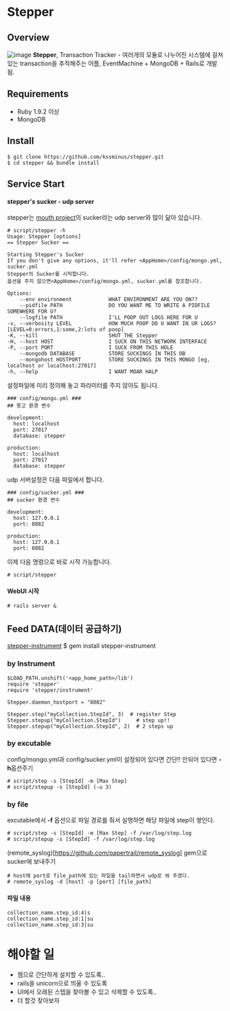 # Stepper

## Overview
![image](https://lh5.googleusercontent.com/-J3648_0C1v0/UUEUUeZopwI/AAAAAAAAAHE/Fk5F7XVEOZw/s1302/%E1%84%89%E1%85%B3%E1%84%8F%E1%85%B3%E1%84%85%E1%85%B5%E1%86%AB%E1%84%89%E1%85%A3%E1%86%BA+2013-03-11+7.11.47+AM.png)
**Stepper**, Transaction Tracker - 여러개의 모듈로 나누어진 시스템에 걸쳐 있는 transaction을 추적해주는 어플, EventMachine + MongoDB + Rails로 개발됨.  
## Requirements
- Ruby 1.9.2 이상
- MongoDB

## Install
    $ git clone https://github.com/kssminus/stepper.git
    $ cd stepper && bundle install 


## Service Start
#### stepper's sucker - udp server
stepper는 [mouth project](https://github.com/cypriss/mouth)의 sucker라는 udp server와 많이 닮아 있습니다.

    # script/stepper -h
    Usage: Stepper [options]
    == Stepper Sucker ==
  
    Starting Stepper's Sucker
    If you don't give any options, it'll refer <AppHome>/config/mongo.yml, sucker.yml
    Stepper의 Sucker를 시작합니다.
    옵션을 주지 않으면<AppHome>/config/mongo.yml, sucker.yml를 참조합니다.
  
    Options:
        --env environment            WHAT ENVIRONMENT ARE YOU ON??
        --pidfile PATH               DO YOU WANT ME TO WRITE A PIDFILE SOMEWHERE FOR U?
        --logfile PATH               I'LL POOP OUT LOGS HERE FOR U
    -v, --verbosity LEVEL            HOW MUCH POOP DO U WANT IN UR LOGS? [LEVEL=0:errors,1:some,2:lots of poop]
    -K, --kill                       SHUT THE Stepper
    -H, --host HOST                  I SUCK ON THIS NETWORK INTERFACE
    -P, --port PORT                  I SUCK FROM THIS HOLE
        --mongodb DATABASE           STORE SUCKINGS IN THIS DB
        --mongohost HOSTPORT         STORE SUCKINGS IN THIS MONGO [eg, localhost or localhost:27017]
    -h, --help                       I WANT MOAR HALP
설정파일에 미리 정의해 놓고 파라미터를 주지 않아도 됩니다.
  
    ### config/mongo.yml ###
    ## 몽고 환경 변수

    development:
      host: localhost
      port: 27017
      database: stepper

    production:
      host: localhost
      port: 27017
      database: stepper
udp 서버설정은 다음 파일에서 합니다.

    ### config/sucker.yml ###
    ## sucker 환경 변수
  
    development:
      host: 127.0.0.1
      port: 8082

    production:
      host: 127.0.0.1
      port: 8082
이제 다음 명령으로 바로 시작 가능합니다.
  
    # script/stepper     

#### WebUI 시작

    # rails server &
    
## Feed DATA(데이터 공급하기)

[stepper-instrument](https://github.com/kssminus/stepper-instrument)
    $ gem install stepper-instrument
    
### by Instrument

    $LOAD_PATH.unshift('<app_home_path>/lib')
    require 'stepper'
    require 'stepper/instrument'
    
    Stepper.daemon_hostport = "8082"
    
    Stepper.step("myCollection.StepId", 3)  # register Step
    Stepper.stepup("myCollection.StepId")     # step up!!
    Stepper.stepup("myCollection.StepId", 2)  # 2 steps up 

### by excutable
config/mongo.yml과 config/sucker.yml이 설정되어 있다면 간단!! 안되어 있다면 **-h**옵션주기
  
    # script/step -s [StepId] -m [Max Step]
    # script/stepup -s [StepId] (-u 3)
  

### by file

excutable에서 **-f** 옵션으로 파일 경로를 줘서 실행하면 해당 파일에 step이 쌓인다.
  
    # script/step -s [StepId] -m [Max Step] -f /var/log/step.log
    # script/stepup -s [StepId] -f /var/log/step.log
   
(remote_syslog)[https://github.com/papertrail/remote_syslog] gem으로 sucker에 보내주기

    # host에 port로 file_path에 있는 파일을 tail하면서 udp로 쏴 주겠다.
    # remote_syslog -d [host] -p [port] [file_path] 
#### 파일 내용
    collection_name.step_id:4|s
    collection_name.step_id:1|su
    collection_name.step_id:3|su
    
# 해야할 일 

- 젬으로 간단하게 설치할 수 있도록.. 
- rails을 unicorn으로 띄울 수 있도록
- UI에서 오래된 스텝을 찾아볼 수 있고 삭제할 수 있도록.. 
- 더 할것 찾아보자
